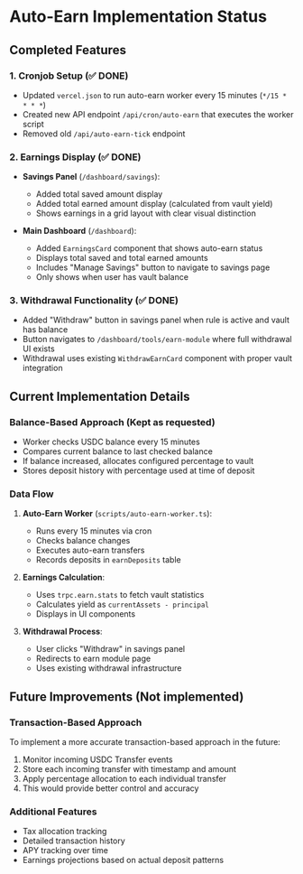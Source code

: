 # Auto-Earn Implementation Status

## Completed Features

### 1. Cronjob Setup (✅ DONE)
- Updated `vercel.json` to run auto-earn worker every 15 minutes (`*/15 * * * *`)
- Created new API endpoint `/api/cron/auto-earn` that executes the worker script
- Removed old `/api/auto-earn-tick` endpoint

### 2. Earnings Display (✅ DONE)
- **Savings Panel** (`/dashboard/savings`):
  - Added total saved amount display
  - Added total earned amount display (calculated from vault yield)
  - Shows earnings in a grid layout with clear visual distinction
  
- **Main Dashboard** (`/dashboard`):
  - Added `EarningsCard` component that shows auto-earn status
  - Displays total saved and total earned amounts
  - Includes "Manage Savings" button to navigate to savings page
  - Only shows when user has vault balance

### 3. Withdrawal Functionality (✅ DONE)
- Added "Withdraw" button in savings panel when rule is active and vault has balance
- Button navigates to `/dashboard/tools/earn-module` where full withdrawal UI exists
- Withdrawal uses existing `WithdrawEarnCard` component with proper vault integration

## Current Implementation Details

### Balance-Based Approach (Kept as requested)
- Worker checks USDC balance every 15 minutes
- Compares current balance to last checked balance
- If balance increased, allocates configured percentage to vault
- Stores deposit history with percentage used at time of deposit

### Data Flow
1. **Auto-Earn Worker** (`scripts/auto-earn-worker.ts`):
   - Runs every 15 minutes via cron
   - Checks balance changes
   - Executes auto-earn transfers
   - Records deposits in `earnDeposits` table

2. **Earnings Calculation**:
   - Uses `trpc.earn.stats` to fetch vault statistics
   - Calculates yield as `currentAssets - principal`
   - Displays in UI components

3. **Withdrawal Process**:
   - User clicks "Withdraw" in savings panel
   - Redirects to earn module page
   - Uses existing withdrawal infrastructure

## Future Improvements (Not implemented)

### Transaction-Based Approach
To implement a more accurate transaction-based approach in the future:
1. Monitor incoming USDC Transfer events
2. Store each incoming transfer with timestamp and amount
3. Apply percentage allocation to each individual transfer
4. This would provide better control and accuracy

### Additional Features
- Tax allocation tracking
- Detailed transaction history
- APY tracking over time
- Earnings projections based on actual deposit patterns 